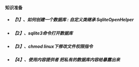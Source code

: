#### 知识准备

* ##### 【1】、如何创建一个数据库 : 自定义类继承 SqliteOpenHelper
* ##### 【2】、sqlite3命令打开数据库
* ##### 【3】、chmod linux下修改文件权限指令
* ##### 【4】、使用内容提供者 把私有的数据库内容给暴露出来



